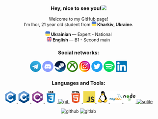 <h3 align="center">Hey, nice to see you!<img src="https://raw.githubusercontent.com/MartinHeinz/MartinHeinz/master/wave.gif" width="36"/></h3>
<p align="center">Welcome to my GitHub page!<br>
    I'm Ihor, 21 year old student from <a href="https://en.wikipedia.org/wiki/Kharkiv" target="_blank"><img         src="https://raw.githubusercontent.com/Rusewww/Rusewww/fad7cab0fa6c996aea374d951aa0264b28d8bdff/Images/ukraine.svg" width="15"/></a><b> Kharkiv, Ukraine</b>.</p>
<p align="center">
    <a href="https://en.wikipedia.org/wiki/Ukrainian_language" target="_blank"><img                                           src="https://raw.githubusercontent.com/Rusewww/Rusewww/fad7cab0fa6c996aea374d951aa0264b28d8bdff/Images/ukraine.svg" width="15"/></a><b> Ukrainian </b>— Expert - National<br>
    <a href="https://en.wikipedia.org/wiki/English_language" target="_blank"><img                                           src="https://raw.githubusercontent.com/Rusewww/Rusewww/fad7cab0fa6c996aea374d951aa0264b28d8bdff/Images/united-kingdom.svg" width="15"/></a><b> English </b>— B1 - Second main<br>
</p>
<h3 align="center">Social networks:</h3>
<p align="center">
    <a href="https://t.me/Rusewww" target="_blank"><img                                           src="https://raw.githubusercontent.com/Rusewww/Rusewww/fad7cab0fa6c996aea374d951aa0264b28d8bdff/Images/Telegram_logo.svg" width="36"/></a>
   <a href="https://discordapp.com/users/31515951738414694" target="_blank"><img                                           src="https://raw.githubusercontent.com/Rusewww/Rusewww/fad7cab0fa6c996aea374d951aa0264b28d8bdff/Images/discord.svg" width="36"/></a>
    <a href="https://steamcommunity.com/id/rusewww_elite/" target="_blank"><img                                           src="https://raw.githubusercontent.com/Rusewww/Rusewww/fad7cab0fa6c996aea374d951aa0264b28d8bdff/Images/Steam_icon_logo.svg" width="36"/></a>
    <a href="https://account.xbox.com/ru-ru/profile?gamertag=Rusewww" target="_blank"><img                                           src="https://raw.githubusercontent.com/Rusewww/Rusewww/fad7cab0fa6c996aea374d951aa0264b28d8bdff/Images/xbox.svg" width="36"/></a>
    <a href="http://instagram.com/_rusewww_" target="_blank"><img                                           src="https://raw.githubusercontent.com/Rusewww/Rusewww/fad7cab0fa6c996aea374d951aa0264b28d8bdff/Images/instagram.svg" width="36"/></a>
    <a href="https://twitter.com/Rusewww1" target="_blank"><img                                           src="https://raw.githubusercontent.com/Rusewww/Rusewww/fad7cab0fa6c996aea374d951aa0264b28d8bdff/Images/twitter.svg" width="36"/></a>
    <a href="https://open.spotify.com/user/620bv961sdzq7fqkx63v6j06a" target="_blank"><img                                           src="https://raw.githubusercontent.com/Rusewww/Rusewww/fad7cab0fa6c996aea374d951aa0264b28d8bdff/Images/spotify.svg" width="36"/></a>
    <a href="https://www.linkedin.com/in/ihor-zozulia-a20756222/" target="_blank"><img                                           src="https://raw.githubusercontent.com/Rusewww/Rusewww/fad7cab0fa6c996aea374d951aa0264b28d8bdff/Images/linkedin.svg" width="36"/></a>
</p>
</p>
<h3 align="center">Languages and Tools:</h3>
<p align="center"> <a href="https://www.cprogramming.com/" target="_blank" rel="noreferrer"> <img src="https://raw.githubusercontent.com/devicons/devicon/master/icons/c/c-original.svg" alt="c" width="40" height="40"/> </a> <a href="https://www.w3schools.com/cpp/" target="_blank" rel="noreferrer"> <img src="https://raw.githubusercontent.com/devicons/devicon/master/icons/cplusplus/cplusplus-original.svg" alt="cplusplus" width="40" height="40"/> </a> <a href="https://www.w3schools.com/cs/" target="_blank" rel="noreferrer"> <img src="https://raw.githubusercontent.com/devicons/devicon/master/icons/csharp/csharp-original.svg" alt="csharp" width="40" height="40"/> </a> <a href="https://www.w3schools.com/css/" target="_blank" rel="noreferrer"> <img src="https://raw.githubusercontent.com/devicons/devicon/master/icons/css3/css3-original-wordmark.svg" alt="css3" width="40" height="40"/> </a> <a href="https://git-scm.com/" target="_blank" rel="noreferrer"> <img src="https://www.vectorlogo.zone/logos/git-scm/git-scm-icon.svg" alt="git" width="40" height="40"/> </a> <a href="https://www.w3.org/html/" target="_blank" rel="noreferrer"> <img src="https://raw.githubusercontent.com/devicons/devicon/master/icons/html5/html5-original-wordmark.svg" alt="html5" width="40" height="40"/> </a> <a href="https://developer.mozilla.org/en-US/docs/Web/JavaScript" target="_blank" rel="noreferrer"> <img src="https://raw.githubusercontent.com/devicons/devicon/master/icons/javascript/javascript-original.svg" alt="javascript" width="40" height="40"/> </a> <a href="https://www.linux.org/" target="_blank" rel="noreferrer"> <img src="https://raw.githubusercontent.com/devicons/devicon/master/icons/linux/linux-original.svg" alt="linux" width="40" height="40"/> </a> <a href="https://www.mysql.com/" target="_blank" rel="noreferrer"> <img src="https://raw.githubusercontent.com/devicons/devicon/master/icons/mysql/mysql-original-wordmark.svg" alt="mysql" width="40" height="40"/> </a> <a href="https://nodejs.org" target="_blank" rel="noreferrer"> <img src="https://raw.githubusercontent.com/devicons/devicon/master/icons/nodejs/nodejs-original-wordmark.svg" alt="nodejs" width="40" height="40"/> </a> <a href="https://www.sqlite.org/" target="_blank" rel="noreferrer"> <img src="https://www.vectorlogo.zone/logos/sqlite/sqlite-icon.svg" alt="sqlite" width="40" height="40"/> </a> </p>

<p align="center">
    <img alt="github" src="https://img.shields.io/badge/-GitHub-181717?style=flat-flat&logo=github&logoColor=white" />
    <img alt="gitlab" src="https://img.shields.io/badge/-GitLab-FC6D26?style=flat-flat&logo=gitlab&logoColor=white" />
</p>
